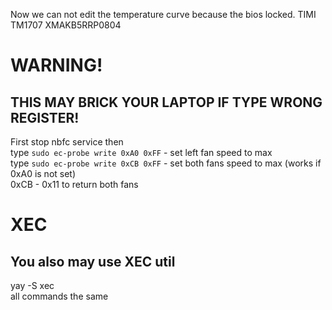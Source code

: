 Now we can not edit the temperature curve because the bios locked.
TIMI TM1707 XMAKB5RRP0804
  
# WARNING!  
## THIS MAY BRICK YOUR LAPTOP IF TYPE WRONG REGISTER!  
First stop nbfc service then  
type `sudo ec-probe write 0xA0 0xFF` - set left fan speed to max  
type `sudo ec-probe write 0xCB 0xFF` - set both fans speed to max (works if 0xA0 is not set)  
0xCB - 0x11 to return both fans

# XEC  
## You also may use XEC util  
yay -S xec  
all commands the same  
